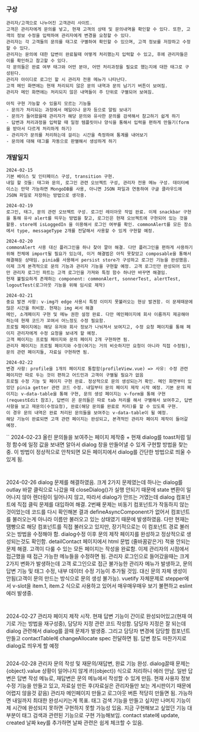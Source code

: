 ### 구상

```
관리자/고객으로 나누어진 고객관리 사이트.
고객은 관리자에게 문의를 넣고, 현재 고객의 상태 및 문의내역을 확인할 수 있다. 또한, 고객의 정보 수정을 입력하여 관리자에게 변경을 요청할 수 있다.
관리자는 각 고객들의 문의를 태그로 구별하여 확인할 수 있으며, 고객 정보를 저장하고 수정할 수 있다.
관리자는 문의에 대한 답변이 완료될때 어떻게 처리했는지 입력할 수 있고, 후에 관리자들은 이를 확인하고 참고할 수 있다.
각 문의들은 완료 여부 태그와 어떤 분야, 어떤 처리과정을 필요로 했는지에 대한 태그로 구성된다.
관리자 아이디로 로그인 할 시 관리자 전용 메뉴가 나타난다.
고객 메인 화면에는 현재 처리되지 않은 문의 내역과 문의 남기기 버튼이 보여짐.
관리자 메인 화면에는 처리되지 않은 내역들이 주 단위로 구별되어 보여짐.

아직 구현 가능할 수 있을지 모르는 기능들
- 문의가 처리되는 과정에서 메일이나 문자 등으로 알림 보내기
- 문의가 들어왔을때 관리자가 해당 문의와 유사한 문의를 검색해서 참고하기 쉽게 하기
- 답변과 처리과정을 입력할 때 일정 템플릿이나 양식을 통해서 입력을 편하게 만들기(form을 받아서 다르게 처리하게 하기)
- 관리자가 문의를 처리하는데 걸리는 시간을 측정하여 통계를 내어보기
- 문의에 대해 태그를 자동으로 판별해서 생성하게 하기
```

### 개발일지

```
2024-02-15
기본 베이스 및 인터페이스 구성, transition 구현.
내일 할 것들: 태그와 문의, 로그인 관련 오브젝트 구성, 관리자 전용 메뉴 구성. 데이터베이스는 만약 가능하면 MongoDB를 사용, 아니면 JSON 파일과 연동하여 구글 클라우드에 JSON 파일로 저장하는 방법으로 생각중.

```

```
2024-02-19
로그인, 태그, 문의 관련 오브젝트 구성. 로그인 레이아웃 작업 완료. 이제 snackbar 구현을 통해 유사 alert를 띄우는 방법을 찾고, 로그인은 현재 오브젝트에 구현되어 있는 것을 활용. store에 isLoggedIn 을 이용해서 로그인 여부를 확인. commonAlert를 모든 장소에서 type, messageType 2개를 전달해서 사용할 수 있게 구현할 예정.
```

```
2024-02-20
commonAlert 사용 대신 플러그인을 하나 찾아 깔아 해결. 다만 플러그인을 편하게 사용하기 위해 전체에 import될 필요가 있는데, 이거 해결법은 아직 못찾았고 composable을 통해서 해결해둔 상태임. pinia를 사용해서 persist store가 구성하고 로그인 기능을 완성했음. 이제 크게 본격적으로 문의 기능과 관리자 기능을 구현할 예정. 고객 로그인만 완성되어 있지만 관리자 로그인 파트는 고객 로그인을 가져와 특정 함수 하나만 바꾸면 해결임.
현재 불필요하게 존재하는 component: commonAlert, sonnerTest, alertTest, logoutTest(로그아웃 기능을 위해 임시로 제작)
```

```
2024-02-21
중요 발견 사항: v-img가 edge 사용시 특정 이미지 못불러오는 현상 발견함. 이 문제때문에 많은 시간을 허비함. 현재는 img 써서 해결
메인, 소개페이지 구현 및 메뉴 권한 설정 완료. 다만 메인페이지에 회사 이름까지 제공해야 하는데 현재 코드가 꼬여서 어느정도 수정 필요함.
프로필 페이지에는 해당 유저와 회사 정보가 나눠져서 보여지고, 수정 요청 페이지를 통해 페이지 관리자에게 수정 요청을 보내게 할 예정.
고객 페이지는 프로필 페이지와 문의 페이지 2개 구현하면 됨.
관리자 페이지는 프로필 페이지와 수정(여기는 거의 비슷하지만 요청이 아니라 직접 수정됨), 문의 관련 페이지들, 자료실 구현하면 됨.
```

```
2024-02-22
변경 사항: profile을 1개의 페이지로 통합함(profileView.vue) => 사유: 수정 관련 페이지만 따로 두는 것이 편하고 어드민과 고객이 구별될 필요가 없음
프로필 수정 기능 및 페이지 구현 완료. 정상적으로 문의 생성되는거 확인. 메인 화면부터 있었던 pinia getter 관련 코드 수정. 내일부터 문의 페이지 제작 시작 예정. 기본 문의 페이지는 v-data-table을 통해 구현, 문의 생성 페이지는 v-form을 통해 구현(requestEdit 참조), 답변이 온 문의들은 따로 tab 처리를 해서 구별해서 보여주고, 답변 사항을 보고 재문의(수정요청), 완료(해당 문의를 완료로 처리)를 할 수 있도록 구현.
이 경우 문의 내역은 완료 처리된 문의들을 보여주는 v-data-table이 될 예정.
해당 기능이 완료되면 고객 관련 페이지는 완성되고, 본격적인 관리자 페이지 제작이 들어갈 예정.
```

``
2024-02-23
올린 문의들을 보여주는 페이지 제작중 + 현재 dialog를 toast처럼 일정 함수에 일정 값을 보내면 알아서 dialog 창을 만들어낼 수 있게 구현할 방법을 찾는중. 이 방법이 정상적으로 안착되면 모든 페이지에서 dialog를 간단한 방법으로 띄울 수 있게 됨.

```


```

2024-02-26
dialog 문제를 해결하였음. 크게 2가지 문제였는데 하나는 dialog를 outlay 바깥 클릭으로 나갔을 때 closeDialog()가 실행 안되기 때문에 state 변환이 일어나지 않아 렌더링이 일어나지 않고, 따라서 dialog가 안뜨는 거였는데 dialog 컴포넌트에 직접 클릭 문제를 대입하여 해결. 2번째 문제는 비동기 컴포넌트가 작동하지 않는 것이었는데 코드를 다시 확인해본 결과 defineAsyncComponent가 없어서 컴포넌트를 불러오는게 아니라 이름만 불러오고 있는 상태였기 때문에 발생하였음. 다만 현재는 땜빵으로 해당 컴포넌트를 직접 불러오고 있지만, 장기적으로는 이 컴포넌트 경로 불러오는 방법을 수정해야 함.
dialog수정 이후 문의 제작 페이지를 완성하고 정상적으로 생성되는것도 확인함.
detailContact 페이지에서 html 문법 (줄바꿈같은거) 적용 안되는 문제 해결.
고객이 다룰 수 있는 모든 페이지는 작성을 완료함. 이제 관리자의 시점에서 접근했을 때 접근 가능한 메뉴들을 수정하면 됨.
관리자 로그인으로 들어갔을때는 크게 2가지 변화가 발생하는데 고객 로그인으로 접근 불가능한 관리자 메뉴가 발생하고, 문의 답변 기능 및 태그 수정, 내부 데이터 수정 기능이 추가될 것임. 대신 문의 자체 생성이 안됨(고객이 문의 만드는 방식으로 문의 생성 불가능).
vuetify 자체문제로 stepper에서 v-slot을 item.1, item.2 식으로 사용하고 있어서 매우매우매우 보기 불편하고 eslint 에러 발생중.

```


```

2024-02-27
관리자 페이지 제작 시작. 현재 답변 기능이 간이로 완성되어있고(현재 여기로 가는 방법을 재구성중), 담당자 지정 관련 코드 작성함.
담당자 지정은 잘 되는데 dialog 관련해서 dialog를 끌때 문제가 발생중. 그리고 담당자 변경에 담당할 컴포넌트 만들고 contactTable에 changeAllocate spec 전달하면 됨.
답변 창도 마찬가지로 dialog로 띄우게 할 예정

```

```

2024-02-28
관리자 문의 작성 및 재문의/재답변, 완료 기능 완성. dialog끌때 문제는 {object}.value 상황이 일어나지 않게 if({object}) 식으로 처리하니 에러 안남.
일반 답변은 답변 작성 메뉴로, 재답변은 문의 메뉴에서 작성할 수 있게 만듬. 현재 사용자 정보 수정 기능을 만들고 있고, 자료실 만든 후(자료실은 관리자들만 보는 게시판이기 때문에 어렵지 않을것 같음) 관리자 메인페이지 만들고 로그아웃 버튼 적당히 만들면 됨.
가능하면 내일까지 최대한 완성시키는게 목표.
태그 검색 기능을 만들고 싶지만 나머지 기능이 제 시간에 완성되지 못하면 구현하지 못할 가능성 있음. 지금 구현해보고 싶었던 기능 대부분이 태그 검색과 관련된 기능으로 구현 가능해보임.
contact state에 update, created 날짜 key를 추가하면 날짜 관련은 쉽게 체크할 수 있음.

```

```

